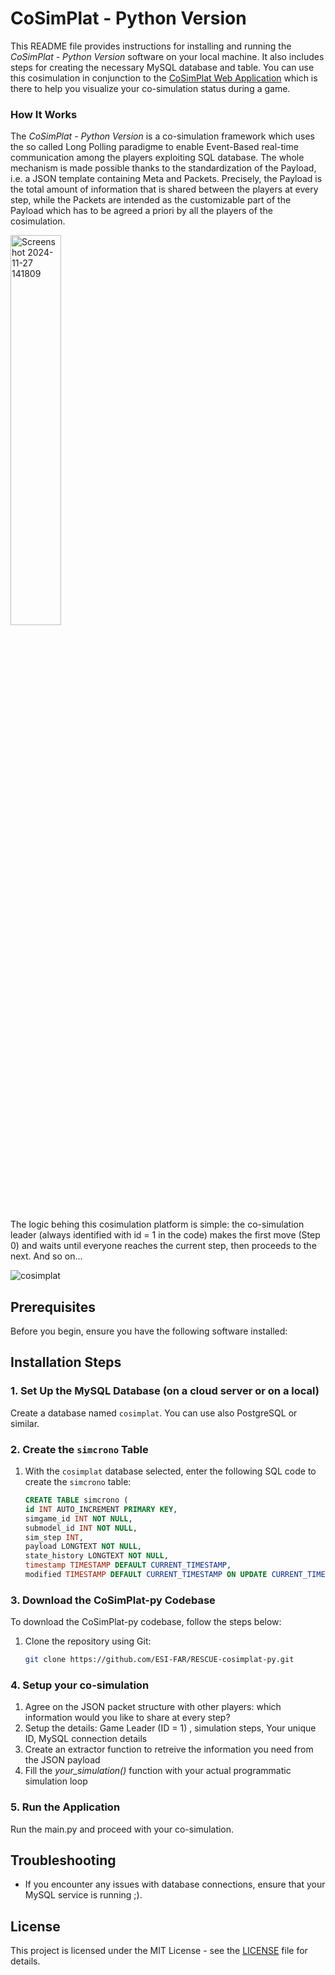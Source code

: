 # CoSimPlat - Python Version

This README file provides instructions for installing and running the *CoSimPlat - Python Version* software on your local machine. It also includes steps for creating the necessary MySQL database and table. You can use this cosimulation in conjunction to the [CoSimPlat Web Application](https://github.com/ESI-FAR/RESCUE-cosimplat/tree/main) which is there to help you visualize your co-simulation status during a game. 

### How It Works

The *CoSimPlat - Python Version* is a co-simulation framework which uses the so called Long Polling paradigme to enable Event-Based real-time communication among the players exploiting SQL database​. The whole mechanism is made possible thanks to the standardization of the Payload, ​i.e. a  JSON template containing Meta and Packets. Precisely, the Payload is the total amount of information that is shared between the players at every step, while the Packets are intended as the customizable part of the Payload which has to be agreed a priori by all the players of the cosimulation. 


<img src="https://github.com/user-attachments/assets/c176426c-28df-4abe-bd50-42e9458ece84" alt="Screenshot 2024-11-27 141809" width="40%">

The logic behing this cosimulation platform is simple: the co-simulation leader (always identified with id = 1 in the code) makes the first move (Step 0) and waits until everyone reaches the current step, then proceeds to the next. And so on...



![cosimplat](https://github.com/user-attachments/assets/818d5e87-173c-4f42-944b-224ccd17dda1)


## Prerequisites

Before you begin, ensure you have the following software installed:

## Installation Steps

### 1. Set Up the MySQL Database (on a cloud server or on a local)

Create a database named `cosimplat`. You can use also PostgreSQL or similar.

### 2. Create the `simcrono` Table 

1. With the `cosimplat` database selected, enter the following SQL code to create the `simcrono` table:

    ```sql
    CREATE TABLE simcrono (
    id INT AUTO_INCREMENT PRIMARY KEY,
    simgame_id INT NOT NULL,
    submodel_id INT NOT NULL,
    sim_step INT,  
    payload LONGTEXT NOT NULL,
    state_history LONGTEXT NOT NULL,
    timestamp TIMESTAMP DEFAULT CURRENT_TIMESTAMP,
    modified TIMESTAMP DEFAULT CURRENT_TIMESTAMP ON UPDATE CURRENT_TIMESTAMP);

    ```


### 3. Download the CoSimPlat-py Codebase

To download the CoSimPlat-py codebase, follow the steps below:

1. Clone the repository using Git:
   ```bash
   git clone https://github.com/ESI-FAR/RESCUE-cosimplat-py.git


### 4. Setup your co-simulation 

1. Agree on the JSON packet structure with other players: which information would you like to share at every step? 
2. Setup the details: Game Leader (ID = 1) , simulation steps, Your unique ID, MySQL connection details
3. Create an extractor function to retreive the information you need from the JSON payload
4. Fill the *your_simulation()* function with your actual programmatic simulation loop


### 5. Run the Application

Run the main.py and proceed with your co-simulation.

## Troubleshooting

- If you encounter any issues with database connections, ensure that your MySQL service is running ;).


## License

This project is licensed under the MIT License - see the [LICENSE](LICENSE) file for details.

